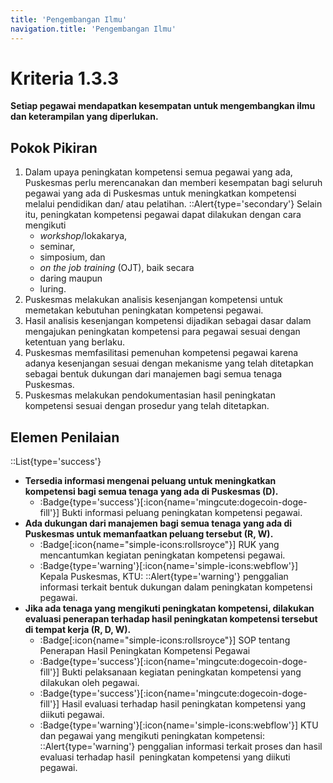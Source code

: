 ```yaml
---
title: 'Pengembangan Ilmu'
navigation.title: 'Pengembangan Ilmu'
---
```

# Kriteria 1.3.3 
**Setiap pegawai mendapatkan kesempatan untuk mengembangkan ilmu dan keterampilan yang diperlukan.** 
## Pokok Pikiran 
1. Dalam upaya peningkatan kompetensi semua pegawai yang ada, Puskesmas perlu merencanakan dan memberi kesempatan bagi seluruh pegawai yang ada di Puskesmas untuk meningkatkan kompetensi melalui pendidikan dan/ atau pelatihan. 
   ::Alert{type='secondary'} 
   Selain itu, peningkatan kompetensi pegawai dapat dilakukan dengan cara mengikuti 
   - *workshop*/lokakarya, 
   - seminar, 
   - simposium, dan 
   - *on the job training* (OJT), baik secara 
   - daring maupun 
   - luring. 
2. Puskesmas melakukan analisis kesenjangan kompetensi untuk memetakan kebutuhan peningkatan kompetensi pegawai. 
3. Hasil analisis kesenjangan kompetensi dijadikan sebagai dasar dalam mengajukan peningkatan kompetensi para pegawai sesuai dengan ketentuan yang berlaku. 
4. Puskesmas memfasilitasi pemenuhan kompetensi pegawai karena adanya kesenjangan sesuai dengan mekanisme yang telah ditetapkan sebagai bentuk dukungan dari manajemen bagi semua tenaga Puskesmas. 
5. Puskesmas melakukan pendokumentasian hasil peningkatan kompetensi sesuai dengan prosedur yang telah ditetapkan. 
## Elemen Penilaian 
::List{type='success'}
- **Tersedia informasi mengenai peluang untuk meningkatkan kompetensi bagi semua tenaga yang ada di Puskesmas (D).**  
  - :Badge{type='success'}[:icon{name='mingcute:dogecoin-doge-fill'}] Bukti informasi peluang peningkatan kompetensi pegawai.
- **Ada dukungan dari manajemen bagi semua tenaga yang ada di Puskesmas untuk memanfaatkan peluang tersebut (R, W).**  
  - :Badge[:icon{name="simple-icons:rollsroyce"}] RUK yang mencantumkan kegiatan peningkatan kompetensi pegawai. 
  - :Badge{type='warning'}[:icon{name='simple-icons:webflow'}] Kepala Puskesmas, KTU: 
    ::Alert{type='warning'}
    penggalian informasi terkait bentuk dukungan dalam peningkatan kompetensi pegawai. 
- **Jika ada tenaga yang mengikuti peningkatan kompetensi, dilakukan evaluasi penerapan terhadap hasil peningkatan kompetensi tersebut di tempat kerja (R, D, W).** 
  - :Badge[:icon{name="simple-icons:rollsroyce"}] SOP tentang Penerapan Hasil Peningkatan Kompetensi Pegawai 
  - :Badge{type='success'}[:icon{name='mingcute:dogecoin-doge-fill'}] Bukti pelaksanaan kegiatan peningkatan kompetensi yang dilakukan oleh pegawai. 
  - :Badge{type='success'}[:icon{name='mingcute:dogecoin-doge-fill'}] Hasil evaluasi terhadap hasil peningkatan kompetensi yang diikuti pegawai.  
  - :Badge{type='warning'}[:icon{name='simple-icons:webflow'}] KTU dan pegawai yang mengikuti peningkatan kompetensi: 
    ::Alert{type='warning'}
    penggalian informasi terkait proses dan hasil evaluasi terhadap hasil` `peningkatan kompetensi yang diikuti pegawai.  
